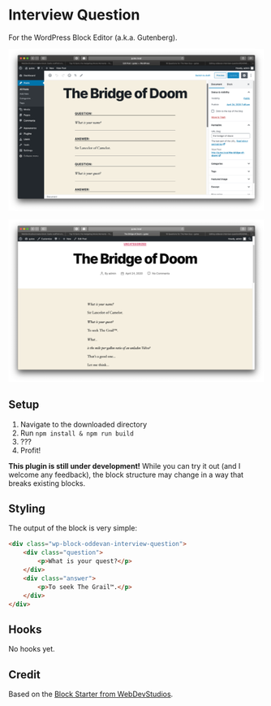 # Interview Question

For the WordPress Block Editor (a.k.a. Gutenberg).

![Screenshot of block editor](screenshot-back.png)

![Screenshot of website](screenshot-front.png)

## Setup

1. Navigate to the downloaded directory
2. Run `npm install & npm run build`
3. ???
4. Profit!

**This plugin is still under development!** While you can try it out (and I welcome any feedback),
the block structure may change in a way that breaks existing blocks.

## Styling

The output of the block is very simple:

```html
<div class="wp-block-oddevan-interview-question">
	<div class="question">
		<p>What is your quest?</p>
	</div>
	<div class="answer">
		<p>To seek The Grail™.</p>
	</div>
</div>
```

## Hooks

No hooks yet.

## Credit

Based on the [Block Starter from WebDevStudios](https://github.com/WebDevStudios/create-block).
